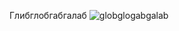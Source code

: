 Глибглобгабгалаб
![globglogabgalab](https://github.com/user-attachments/assets/14df9fc3-c8b3-4a12-82ee-9316f832c827)
